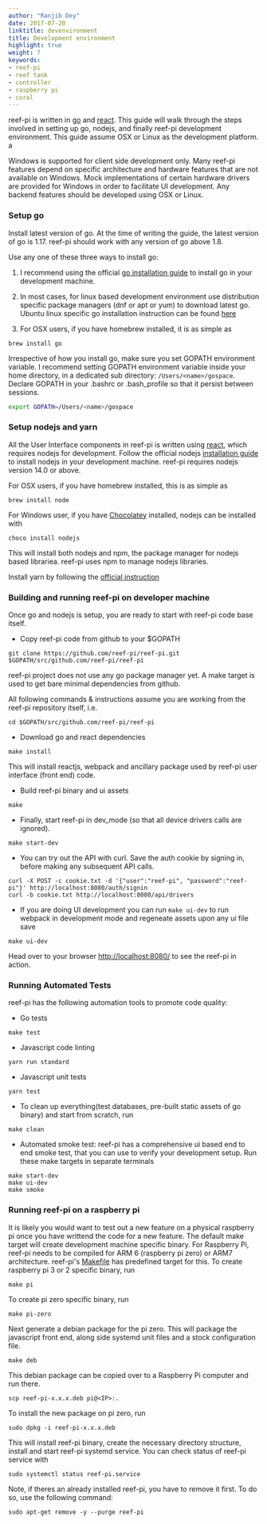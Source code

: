 ```yaml
---
author: "Ranjib Dey"
date: 2017-07-20
linktitle: devenvironment
title: Development environment
highlight: true
weight: 7
keywords:
- reef-pi
- reef tank
- controller
- raspberry pi
- coral
---
```


reef-pi is written in [go](https://golang.org/) and [react](https://facebook.github.io/react/). This guide will walk through the steps involved in setting up go, nodejs, and finally reef-pi development environment. This guide assume OSX or Linux as the development platform.  a

Windows is supported for client side development only.  Many reef-pi features depend on specific architecture and hardware features that are not available on Windows.  Mock implementations of certain hardware drivers are provided for Windows in order to facilitate UI development.  Any backend features should be developed using OSX or Linux.  

### Setup go

Install latest version of go. At the time of writing the guide, the latest version of go is 1.17. reef-pi should work with any version of go above 1.8.

Use any one of these three ways to install go:

1. I recommend using the official [go installation guide](https://golang.org/doc/install) to install go in your development machine.

2. In most cases, for linux based development environment use distribution specific package managers (dnf or apt or yum) to download
latest go. Ubuntu linux specific go installation instruction can be found [here](https://github.com/golang/go/wiki/Ubuntu)

3. For OSX users, if you have homebrew installed, it is as simple as

```
brew install go
```

Irrespective of how you install go, make sure you set GOPATH environment variable. I recommend setting GOPATH environment variable inside your home
directory, in a dedicated sub directory: `/Users/<name>/gospace`. Declare GOPATH in your .bashrc or .bash_profile so that it persist
between sessions.

```sh
export GOPATH=/Users/<name>/gospace
```

### Setup nodejs and yarn

All the User Interface components in reef-pi is written using [react](https://facebook.github.io/react/), which requires nodejs
for development. Follow the official nodejs [installation guide](https://docs.npmjs.com/getting-started/installing-node) to install nodejs in your development machine.
reef-pi requires nodejs version 14.0 or above.

For OSX users, if you have homebrew installed, this is as simple as

```
brew install node
```

For Windows user, if you have [Chocolatey](https://chocolatey.org/) installed, nodejs can be installed with 

```
choco install nodejs
```

This will install both nodejs and npm, the package manager for nodejs based librariea. reef-pi uses npm to manage nodejs libraries.


Install yarn by following the [official instruction](https://yarnpkg.com/getting-started/install)



### Building and running reef-pi on developer machine

Once go and nodejs is setup, you are ready to start with reef-pi code base itself.

- Copy reef-pi code from github to your $GOPATH
```
git clone https://github.com/reef-pi/reef-pi.git $GOPATH/src/github.com/reef-pi/reef-pi
```

reef-pi project does not use any go package manager yet. A make target is used to get bare minimal dependencies from github.

All following commands & instructions assume you are working from the reef-pi repository itself, i.e.

```
cd $GOPATH/src/github.com/reef-pi/reef-pi
```

- Download go and react dependencies  

```
make install
```

This will install reactjs, webpack and ancillary package used by reef-pi user interface (front end) code.

- Build reef-pi binary and ui assets
```
make
```

- Finally, start reef-pi in dev_mode (so that all device drivers calls are ignored).
```
make start-dev
```

- You can try out the API with curl. Save the auth cookie by signing in, before making any subsequent API calls.
```
curl -X POST -c cookie.txt -d '{"user":"reef-pi", "password":"reef-pi"}' http://localhost:8080/auth/signin
curl -b cookie.txt http://localhost:8080/api/drivers
```

- If you are doing UI development you can run `make ui-dev` to run webpack in development mode and regeneate assets
upon any ui file save
```
make ui-dev
```

Head over to your browser [http://localhost:8080/](http://localhost:8080) to see the reef-pi in action.

### Running Automated Tests

reef-pi has the following automation tools to promote code quality:  

- Go tests
```
make test
```

- Javascript code linting
```
yarn run standard
```

- Javascript unit tests
```
yarn test
```

- To clean up everything(test databases, pre-built static assets of go binary) and start from scratch, run
```
make clean
```

- Automated smoke test: reef-pi has a comprehensive ui based end to end smoke test, that you can use to
verify your development setup. Run these make targets in separate terminals
```
make start-dev
make ui-dev
make smoke
```


### Running reef-pi on a raspberry pi

It is likely you would want to test out a new feature on a physical raspberry pi once you have writtend the code for a new feature. The default make target will create development machine specific binary. For Raspberry Pi, reef-pi needs to be compiled for ARM 6 (raspberry pi zero) or ARM7 architecture. reef-pi's [Makefile](https://github.com/reef-pi/reef-pi/blob/master/Makefile)
has predefined target for this. To create raspberry pi 3 or 2 specific binary, run

```
make pi
```

To create pi zero specific binary, run

```
make pi-zero
```

Next generate a debian package for the pi zero. This will package the javascript front end, along side systemd unit files and a stock configuration file. 

```
make deb
```

This debian package can be copied over to a Raspberry Pi computer and run there.

```
scp reef-pi-x.x.x.deb pi@<IP>:.
```

To install the new package on pi zero, run
```
sudo dpkg -i reef-pi-x.x.x.deb
```

This will install reef-pi binary, create the necessary directory structure, install and start reef-pi systemd service. You can check status of reef-pi service with
```
sudo systemctl status reef-pi.service
```

Note, if theres an already installed reef-pi, you have to remove it first. To do so, use the following command:

```
sudo apt-get remove -y --purge reef-pi
```
